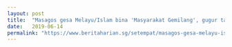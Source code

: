 ```yaml
---
layout: post
title:  "Masagos gesa Melayu/Islam bina 'Masyarakat Gemilang', gugur tanggapan negatif untuk terus maju"
date:   2019-06-14
permalink: "https://www.beritaharian.sg/setempat/masagos-gesa-melayu-islam-bina-masyarakat-gemilang-gugur-tanggapan-negatif-untuk-terus-maju"
---
```

